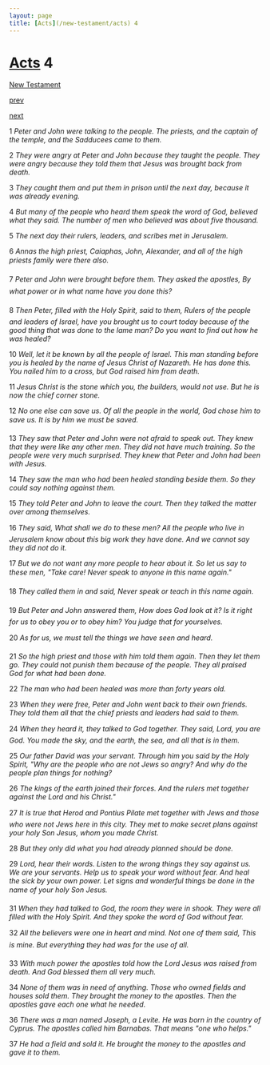 ```yaml
---
layout: page
title: [Acts](/new-testament/acts) 4
---
```


# [Acts](/new-testament/acts) 4

[New Testament](/new-testament)


[prev](/new-testament/acts/acts-3.html)


[next](/new-testament/acts/acts-5.html)

1 _Peter and John were talking to the people. The priests, and the captain of the temple, and the Sadducees came to them._

2 _They were angry at Peter and John because they taught the people. They were angry because they told them that Jesus was brought back from death._

3 _They caught them and put them in prison until the next day, because it was already evening._

4 _But many of the people who heard them speak the word of God, believed what they said.  The number of men who believed was about five thousand._

5 _The next day their rulers, leaders, and scribes met in Jerusalem._

6 _Annas the high priest, Caiaphas, John, Alexander, and all of the high priests family were there also._

7 _Peter and John were brought before them. They asked the apostles, By what power or in what name have you done this?_

8 _Then Peter, filled with the Holy Spirit, said to them, Rulers of the people and leaders of Israel, have you brought us to court today because of the good thing that was done to the lame man? Do you want to find out how he was healed?_

10 _Well, let it be known by all the people of Israel. This man standing before you is healed by the name of Jesus Christ of Nazareth. He has done this. You nailed him to a cross, but God raised him from death._

11 _Jesus Christ is the stone which you, the builders, would not use. But he is now the chief corner stone._

12 _No one else can save us. Of all the people in the world, God chose him to save us. It is by him we must be saved._

13 _They saw that Peter and John were not afraid to speak out. They knew that they were like any other men. They did not have much training. So the people were very much surprised. They knew that Peter and John had been with Jesus._

14 _They saw the man who had been healed standing beside them. So they could say nothing against them._

15 _They told Peter and John to leave the court. Then they talked the matter over among themselves._

16 _They said, What shall we do to these men? All the people who live in Jerusalem know about this big work they have done. And we cannot say they did not do it._

17 _But we do not want any more people to hear about it. So let us say to these men, "Take care! Never speak to anyone in this name again." _

18 _They called them in and said, Never speak or teach in this name again._

19 _But Peter and John answered them, How does God look at it? Is it right for us to obey you or to obey him? You judge that for yourselves._

20 _As for us, we must tell the things we have seen and heard._

21 _So the high priest and those with him told them again. Then they let them go. They could not punish them because of the people. They all praised God for what had been done._

22 _The man who had been healed was more than forty years old._

23 _When they were free, Peter and John went back to their own friends. They told them all that the chief priests and leaders had said to them._

24 _When they heard it, they talked to God together. They said, Lord, you are God. You made the sky, and the earth, the sea, and all that is in them._

25 _Our father David was your servant. Through him you said by the Holy Spirit, "Why are the people who are not Jews so angry? And why do the people plan things for nothing?_

26 _The kings of the earth joined their forces. And the rulers met together against the Lord and his Christ."_

27 _It is true that Herod and Pontius Pilate met together with Jews and those who were not Jews here in this city. They met to make secret plans against your holy Son Jesus, whom you made Christ._

28 _But they only did what you had already planned should be done._

29 _Lord, hear their words. Listen to the wrong things they say against us. We are your servants. Help us to speak your word without fear. And heal the sick by your own power.  Let signs and wonderful things be done in the name of your holy Son Jesus._

31 _When they had talked to God, the room they were in shook. They were all filled with the Holy Spirit. And they spoke the word of God without fear._

32 _All the believers were one in heart and mind. Not one of them said, This is mine. But everything they had was for the use of all._

33 _With much power the apostles told how the Lord Jesus was raised from death. And God blessed them all very much._

34 _None of them was in need of anything. Those who owned fields and houses sold them.  They brought the money to the apostles. Then the apostles gave each one what he needed._

36 _There was a man named Joseph, a Levite. He was born in the country of Cyprus. The apostles called him Barnabas. That means "one who helps."_

37 _He had a field and sold it. He brought the money to the apostles and gave it to them._

